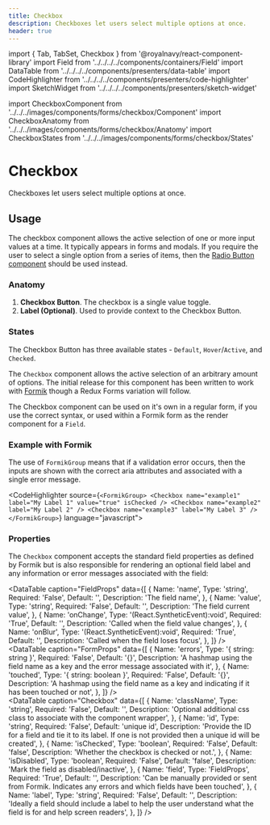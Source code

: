 ```yaml
---
title: Checkbox
description: Checkboxes let users select multiple options at once.
header: true
---
```


import { Tab, TabSet, Checkbox } from '@royalnavy/react-component-library'
import Field from '../../../../components/containers/Field'
import DataTable from '../../../../components/presenters/data-table'
import CodeHighlighter from '../../../../components/presenters/code-highlighter'
import SketchWidget from '../../../../components/presenters/sketch-widget'

import CheckboxComponent from '../../../images/components/forms/checkbox/Component'
import CheckboxAnatomy from '../../../images/components/forms/checkbox/Anatomy'
import CheckboxStates from '../../../images/components/forms/checkbox/States'

# Checkbox
Checkboxes let users select multiple options at once.

<CheckboxComponent />

## Usage
The checkbox component allows the active selection of one or more input values at a time. It typically appears in forms and modals. If you require the user to select a single option from a series of items, then the [Radio Button component](/forms/radio) should be used instead.


<TabSet>

<Tab title="Design">

<SketchWidget name="Checkbox" href="/design-system.sketch" />

### Anatomy
<CheckboxAnatomy />

1. **Checkbox Button**. The checkbox is a single value toggle.
2. **Label (Optional)**. Used to provide context to the Checkbox Button.


### States
<CheckboxStates />

The Checkbox Button has three available states - `Default`, `Hover`/`Active`, and `Checked`.

</Tab>

<Tab title="Develop">

The `Checkbox` component allows the active selection of an arbitrary amount of options. The initial release for this component has been written to work with <a href="https://jaredpalmer.com/formik/">Formik</a> though a Redux Forms variation will follow.

The Checkbox component can be used on it's own in a regular form, if you use the correct syntax, or used within a Formik form as the render component for a `Field`.

### Example with Formik
The use of `FormikGroup` means that if a validation error occurs, then the inputs are shown with the correct aria attributes and associated with a single error message.

<CodeHighlighter source={`<FormikGroup>
  <Checkbox name="example1" label="My Label 1" value="true" isChecked />
  <Checkbox name="example2" label="My Label 2" />
  <Checkbox name="example3" label="My Label 3" />
</FormikGroup>`} language="javascript">
  <Form>
    <Checkbox name="example1" label="My Label 1" value="true" isChecked />
    <Checkbox name="example2" label="My Label 2" />
    <Checkbox name="example3" label="My Label 3" />
  </Form>
</CodeHighlighter>

### Properties
The `Checkbox` component accepts the standard field properties as defined by Formik but is also
responsible for rendering an optional field label and any information or error messages associated 
with the field:

<DataTable caption="FieldProps" data={[
  {
    Name: 'name',
    Type: 'string',
    Required: 'False',
    Default: '',
    Description: 'The field name',
  },
  {
    Name: 'value',
    Type: 'string',
    Required: 'False',
    Default: '',
    Description: 'The field current value',
  },
   {
    Name: 'onChange',
    Type: '(React.SyntheticEvent):void',
    Required: 'True',
    Default: '',
    Description: 'Called when the field value changes',
  },
  {
    Name: 'onBlur',
    Type: '(React.SyntheticEvent):void',
    Required: 'True',
    Default: '',
    Description: 'Called when the field loses focus',
  },
]} />
<br />
<DataTable caption="FormProps" data={[
  {
    Name: 'errors',
    Type: '{ string: string }',
    Required: 'False',
    Default: '{}',
    Description: 'A hashmap using the field name as a key and the error message associated with it',
  },
  {
    Name: 'touched',
    Type: '{ string: boolean }',
    Required: 'False',
    Default: '{}',
    Description: 'A hashmap using the field name as a key and indicating if it has been touched or not',
  },
]} />
<br />
<DataTable caption="Checkbox" data={[
  {
    Name: 'className',
    Type: 'string',
    Required: 'False',
    Default: '',
    Description: 'Optional additional css class to associate with the component wrapper',
  },
  {
    Name: 'id',
    Type: 'string',
    Required: 'False',
    Default: 'unique id',
    Description: 'Provide the ID for a field and tie it to its label. If one is not provided then a unique id will be created',
  },
  {
    Name: 'isChecked',
    Type: 'boolean',
    Required: 'False',
    Default: 'false',
    Description: 'Whether the checkbox is checked or not.',
  },
  {
    Name: 'isDisabled',
    Type: 'boolean',
    Required: 'False',
    Default: 'false',
    Description: 'Mark the field as disabled/inactive',
  },
  {
    Name: 'field',
    Type: 'FieldProps',
    Required: 'True',
    Default: '',
    Description: 'Can be manually provided or sent from Formik. Indicates any errors and which fields have been touched',
  },
  {
    Name: 'label',
    Type: 'string',
    Required: 'False',
    Default: '',
    Description: 'Ideally a field should include a label to help the user understand what the field is for and help screen readers',
  },
]} />

</Tab>
</TabSet>

